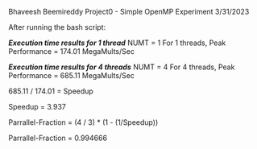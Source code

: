 Bhaveesh Beemireddy
Project0 - Simple OpenMP Experiment
3/31/2023

After running the bash script:

***Execution time results for 1 thread***
NUMT = 1
For 1 threads, Peak Performance =   174.01 MegaMults/Sec

***Execution time results for 4 threads***
NUMT = 4
For 4 threads, Peak Performance =   685.11 MegaMults/Sec

685.11 / 174.01 = Speedup

Speedup = 3.937

Parrallel-Fraction = (4 / 3) * (1 - (1/Speedup))

Parrallel-Fraction = 0.994666